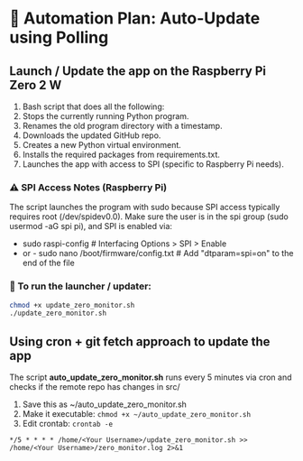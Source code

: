 # 🚀 Automation Plan: Auto-Update using Polling

## Launch / Update the app on the Raspberry Pi Zero 2 W

1. Bash script that does all the following:
2. Stops the currently running Python program.
3. Renames the old program directory with a timestamp.
4. Downloads the updated GitHub repo.
5. Creates a new Python virtual environment.
6. Installs the required packages from requirements.txt.
7. Launches the app with access to SPI (specific to Raspberry Pi needs).

### ⚠️ SPI Access Notes (Raspberry Pi)
The script launches the program with sudo because SPI access typically requires root (/dev/spidev0.0).
Make sure the user is in the spi group (sudo usermod -aG spi pi), and SPI is enabled via:
- sudo raspi-config  # Interfacing Options > SPI > Enable
- or - sudo nano /boot/firmware/config.txt  # Add "dtparam=spi=on" to the end of the file

### 🏃 To run the launcher / updater:
```bash
chmod +x update_zero_monitor.sh
./update_zero_monitor.sh
```

## Using cron + git fetch approach to update the app

The script __auto_update_zero_monitor.sh__ runs every 5 minutes via cron and checks if the remote repo has changes in src/

1. Save this as ~/auto_update_zero_monitor.sh
2. Make it executable: ```chmod +x ~/auto_update_zero_monitor.sh```
3. Edit crontab: ```crontab -e```
```
*/5 * * * * /home/<Your Username>/update_zero_monitor.sh >> /home/<Your Username>/zero_monitor.log 2>&1
```

